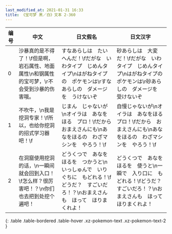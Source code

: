 ```yaml
---
last_modified_at: 2021-01-31 16:33
title: 《宝可梦 黑／白》文本 2-360
---
```

| 编号 | 中文 | 日文假名 | 日文汉字 |
| ---- | ---- | ---- | --- |
| 0 | 沙暴真的是不得了！\f但是啊，岩石属性、地面属性\n和钢属性的宝可梦，\r不会受到沙暴的伤害哦。 | すなあらしは　たいへんだ！\fだがな　いわタイプ　じめんタイプ\nはがねタイプの　ポケモンは\rすなあらしの　ダメージを　うけないぞ | 砂あらしは　大変だ！\fだがな　いわタイプ　じめんタイプ\nはがねタイプの　ポケモンは\r砂あらしの　ダメージを　受けないぞ |
| 1 | 不吹牛，\n我是挖洞专家！\f所以，也给你挖洞的招式学习器吧！\f | じまん　じゃないが\nオイラは　あなをほる　プロ！\fだから　おまえさんにも\nあなをほるの　わざマシンを　やろう！\f | 自慢じゃないが\nオイラは　あなをほる　プロ！\fだから　おまえさんにも\nあなをほるの　わざマシンを　やろう！\f |
| 2 | 在洞窟使用挖洞的话，\n一瞬间就会回到入口！\f怎么样？很厉害吧！？\n你们也去把到处挖个遍吧！ | どうくつで　あなをほるを　つかうと\nいっしゅんで　いりぐちに　もどれる！\fどうだ？　すごいだろ！？\nおまえさんも　ほって　ほりまくれよ！ | どうくつで　あなをほるを　使うと\n一瞬で　入り口に　もどれる！\fどうだ？　すごいだろ！？\nおまえさんも　ほって　ほりまくれよ！ |
{: .table .table-bordered .table-hover .xz-pokemon-text .xz-pokemon-text-2 }